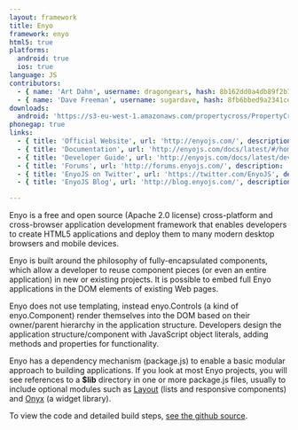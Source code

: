 ```yaml
---
layout: framework
title: Enyo
framework: enyo
html5: true
platforms:
  android: true
  ios: true
language: JS
contributors:
  - { name: 'Art Dahm', username: dragongears, hash: 8b162dd0a4db89f2b763a5f4be389ef2 }
  - { name: 'Dave Freeman', username: sugardave, hash: 8fb6bbed9a2341ce15f1ab3ea13b2633 }
downloads:
  android: 'https://s3-eu-west-1.amazonaws.com/propertycross/PropertyCross-enyo-239c763f088732780efe5aa9c0bbb75c76dd2738.apk'
phonegap: true
links:
  - { title: 'Official Website', url: 'http://enyojs.com/', description: '- The official EnyoJS website.' }
  - { title: 'Documentation', url: 'http://enyojs.com/docs/latest/#/home', description: '- Comprehensive documentation provided by the makers of EnyoJS.' }
  - { title: 'Developer Guide', url: 'http://enyojs.com/docs/latest/developer-guide/index.html', description: '- The EnyoJS developer guide.' }
  - { title: 'Forums', url: 'http://forums.enyojs.com/', description: '- The official forums provide updates and a platform for asking and answering questions related to the framework.' }
  - { title: 'EnyoJS on Twitter', url: 'https://twitter.com/EnyoJS', description: '- The official EnyoJS Twitter account.' }
  - { title: 'EnyoJS Blog', url: 'http://blog.enyojs.com/', description: '- Updates and information about future releases from the official blog.' }

---
```


Enyo is a free and open source (Apache 2.0 license) cross-platform and cross-browser application development framework that enables developers to create HTML5 applications and deploy them to many modern desktop browsers and mobile devices.  

Enyo is built around the philosophy of fully-encapsulated components, which allow a developer to reuse component pieces (or even an entire application) in new or existing projects.  It is possible to embed full Enyo applications in the DOM elements of existing Web pages.

Enyo does not use templating, instead enyo.Controls (a kind of enyo.Component) render themselves into the DOM based on their owner/parent hierarchy in the application structure. Developers design the application structure/component with JavaScript object literals, adding methods and properties for functionality.

Enyo has a dependency mechanism (package.js) to enable a basic modular approach to building applications.  If you look at most Enyo projects, you will see references to a __$lib__ directory in one or more package.js files, usually to include optional modules such as [Layout](https://github.com/enyojs/layout) (lists and responsive components) and [Onyx](https://github.com/enyojs/onyx) (a widget library).


To view the code and detailed build steps, <a href='{{ site.githuburl }}/tree/master/enyo'>see the github source</a>.
